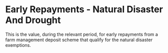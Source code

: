 # Early Repayments - Natural Disaster And Drought
This is the value, during the relevant period, for early repayments from a farm management deposit scheme that qualify for the natural disaster exemptions.